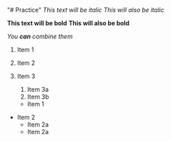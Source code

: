 "# Practice" 
*This text will be italic*
_This will also be italic_

**This text will be bold**
__This will also be bold__

_You **can** combine them_



1. Item 1
1. Item 2
1. Item 3
   1. Item 3a
   1. Item 3b
   
   
   * Item 1
* Item 2
  * Item 2a
  * Item 2a
   
   
